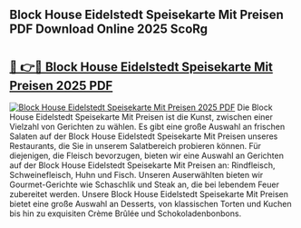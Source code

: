 ## Block House Eidelstedt Speisekarte Mit Preisen PDF Download Online 2025 ScoRg

# <h2><a href="http://gc9m4mw.nevu.top/?p=Block+House+Eidelstedt+Speisekarte+Mit+Preisen">🔗 👉🔴 Block House Eidelstedt Speisekarte Mit Preisen 2025 PDF</a></h2>

[![Block House Eidelstedt Speisekarte Mit Preisen 2025 PDF](https://i.imgur.com/dBaPXMq.png)](http://gc9m4mw.nevu.top/?p=Block+House+Eidelstedt+Speisekarte+Mit+Preisen)
Die Block House Eidelstedt Speisekarte Mit Preisen ist die Kunst, zwischen einer Vielzahl von Gerichten zu wählen. Es gibt eine große Auswahl an frischen Salaten auf der Block House Eidelstedt Speisekarte Mit Preisen unseres Restaurants, die Sie in unserem Salatbereich probieren können. Für diejenigen, die Fleisch bevorzugen, bieten wir eine Auswahl an Gerichten auf der Block House Eidelstedt Speisekarte Mit Preisen an: Rindfleisch, Schweinefleisch, Huhn und Fisch. Unseren Auserwählten bieten wir Gourmet-Gerichte wie Schaschlik und Steak an, die bei lebendem Feuer zubereitet werden. Unsere Block House Eidelstedt Speisekarte Mit Preisen bietet eine große Auswahl an Desserts, von klassischen Torten und Kuchen bis hin zu exquisiten Crème Brûlée und Schokoladenbonbons.
